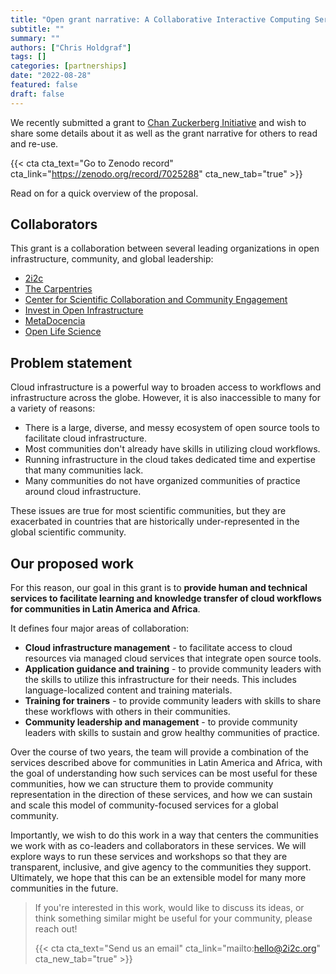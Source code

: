 ```yaml
---
title: "Open grant narrative: A Collaborative Interactive Computing Service Model for Global Communities"
subtitle: ""
summary: ""
authors: ["Chris Holdgraf"]
tags: []
categories: [partnerships]
date: "2022-08-28"
featured: false
draft: false
---
```



We recently submitted a grant to [Chan Zuckerberg Initiative](https://chanzuckerberg.com/) and wish to share some details about it as well as the grant narrative for others to read and re-use.

{{< cta cta_text="Go to Zenodo record" cta_link="https://zenodo.org/record/7025288" cta_new_tab="true" >}}

Read on for a quick overview of the proposal.

## Collaborators

This grant is a collaboration between several leading organizations in open infrastructure, community, and global leadership:

- [2i2c](https://2i2c.org)
- [The Carpentries](https://carpentries.org/about/)
- [Center for Scientific Collaboration and Community Engagement](https://www.cscce.org/)
- [Invest in Open Infrastructure](https://investinopen.org/)
- [MetaDocencia](https://www.metadocencia.org/)
- [Open Life Science](https://openlifesci.org/)

## Problem statement

Cloud infrastructure is a powerful way to broaden access to workflows and infrastructure across the globe.
However, it is also inaccessible to many for a variety of reasons:

- There is a large, diverse, and messy ecosystem of open source tools to facilitate cloud infrastructure.
- Most communities don't already have skills in utilizing cloud workflows.
- Running infrastructure in the cloud takes dedicated time and expertise that many communities lack.
- Many communities do not have organized communities of practice around cloud infrastructure.

These issues are true for most scientific communities, but they are exacerbated in countries that are historically under-represented in the global scientific community.

## Our proposed work

For this reason, our goal in this grant is to **provide human and technical services to facilitate learning and knowledge transfer of cloud workflows for communities in Latin America and Africa**.

It defines four major areas of collaboration:

- **Cloud infrastructure management** - to facilitate access to cloud resources via managed cloud services that integrate open source tools.
- **Application guidance and training** - to provide community leaders with the skills to utilize this infrastructure for their needs. This includes language-localized content and training materials.
- **Training for trainers** - to provide community leaders with skills to share these workflows with others in their communities.
- **Community leadership and management** - to provide community leaders with skills to sustain and grow healthy communities of practice.

Over the course of two years, the team will provide a combination of the services described above for communities in Latin America and Africa, with the goal of understanding how such services can be most useful for these communities, how we can structure them to provide community representation in the direction of these services, and how we can sustain and scale this model of community-focused services for a global community.

Importantly, we wish to do this work in a way that centers the communities we work with as co-leaders and collaborators in these services.
We will explore ways to run these services and workshops so that they are transparent, inclusive, and give agency to the communities they support.
Ultimately, we hope that this can be an extensible model for many more communities in the future.

> If you're interested in this work, would like to discuss its ideas, or think something similar might be useful for your community, please reach out!
> 
> {{< cta cta_text="Send us an email" cta_link="mailto:hello@2i2c.org" cta_new_tab="true" >}}
